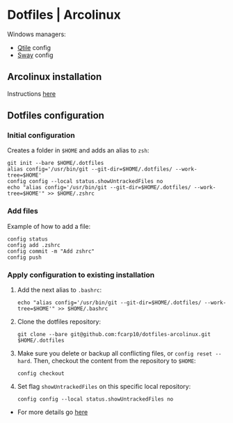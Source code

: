 # Dotfiles | Arcolinux 

Windows managers:

- [Qtile](https://github.com/fcarp10/dotfiles-arcolinux/blob/master/.config/qtile/) config
- [Sway](https://github.com/fcarp10/dotfiles-arcolinux/blob/master/.config/sway/) config

## Arcolinux installation

Instructions [here](https://github.com/fcarp10/arcolinux-install/)

## Dotfiles configuration 

### Initial configuration
Creates a folder in `$HOME` and adds an alias to `zsh`:
```
git init --bare $HOME/.dotfiles
alias config='/usr/bin/git --git-dir=$HOME/.dotfiles/ --work-tree=$HOME'
config config --local status.showUntrackedFiles no
echo "alias config='/usr/bin/git --git-dir=$HOME/.dotfiles/ --work-tree=$HOME'" >> $HOME/.zshrc
```

### Add files

Example of how to add a file:
```
config status
config add .zshrc
config commit -m "Add zshrc"
config push
```

### Apply configuration to existing installation

1. Add the next alias to `.bashrc`:
    ```
    echo "alias config='/usr/bin/git --git-dir=$HOME/.dotfiles/ --work-tree=$HOME'" >> $HOME/.bashrc
    ```
2. Clone the dotfiles repository:
    ```
    git clone --bare git@github.com:fcarp10/dotfiles-arcolinux.git $HOME/.dotfiles
    ```
3. Make sure you delete or backup all conflicting files, or `config reset --hard`. Then, checkout the content from the repository to `$HOME`:
    ```
    config checkout
    ```
4. Set flag `showUntrackedFiles` on this specific local repository:
    ```
    config config --local status.showUntrackedFiles no
    ```
    
- For more details go [here](https://www.atlassian.com/git/tutorials/dotfiles)
 
